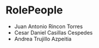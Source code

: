 # RolePeople

- Juan Antonio Rincon Torres
- Cesar Daniel Casillas Cespedes
- Andrea Trujillo Azpeitia
